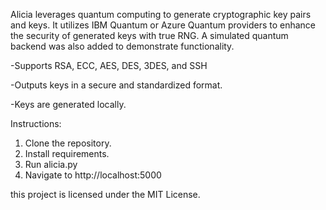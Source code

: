 

Alicia leverages quantum computing to generate cryptographic key pairs and keys. It utilizes IBM Quantum or Azure Quantum providers to enhance the security of generated keys with true RNG. A simulated quantum backend was also added to demonstrate functionality. 


-Supports RSA, ECC, AES, DES, 3DES, and SSH

-Outputs keys in a secure and standardized format.

-Keys are generated locally.


Instructions: 
1. Clone the repository.
2. Install requirements.
3. Run alicia.py
4. Navigate to http://localhost:5000



this project is licensed under the MIT License.

